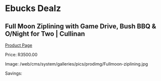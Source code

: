 
# Ebucks Dealz
## Full Moon Ziplining with Game Drive, Bush BBQ & O/Night for Two | Cullinan
[Product Page](https://www.ebucks.com/web/shop/productSelected.do?prodId=1133028988&catId=322194367)

Price: R3500.00

Image: /web/cms/system/galleries/pics/prodimg/Fullmoon-ziplining.jpg

Savings: 


	